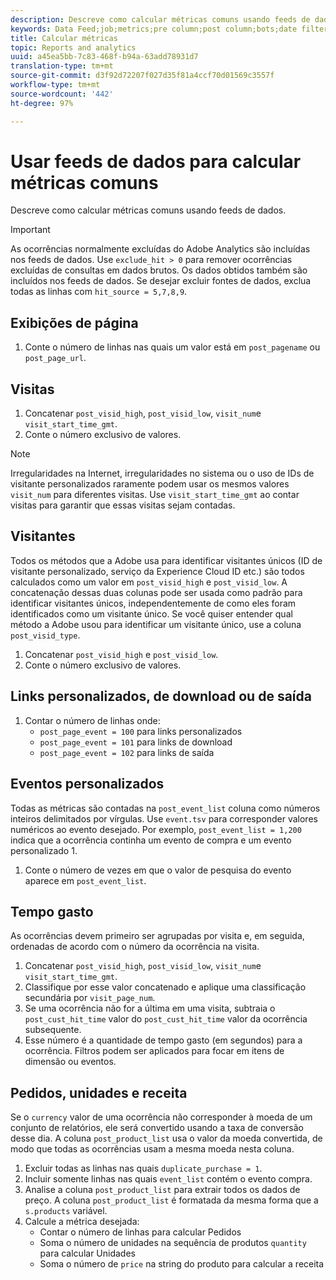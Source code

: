 ```yaml
---
description: Descreve como calcular métricas comuns usando feeds de dados.
keywords: Data Feed;job;metrics;pre column;post column;bots;date filtering;event string;common;formulas
title: Calcular métricas
topic: Reports and analytics
uuid: a45ea5bb-7c83-468f-b94a-63add78931d7
translation-type: tm+mt
source-git-commit: d3f92d72207f027d35f81a4ccf70d01569c3557f
workflow-type: tm+mt
source-wordcount: '442'
ht-degree: 97%

---
```



# Usar feeds de dados para calcular métricas comuns

Descreve como calcular métricas comuns usando feeds de dados.

>[!IMPORTANT]
>
>As ocorrências normalmente excluídas do Adobe Analytics são incluídas nos feeds de dados. Use `exclude_hit > 0` para remover ocorrências excluídas de consultas em dados brutos. Os dados obtidos também são incluídos nos feeds de dados. Se desejar excluir fontes de dados, exclua todas as linhas com `hit_source = 5,7,8,9`.

## Exibições de página

1. Conte o número de linhas nas quais um valor está em `post_pagename` ou `post_page_url`.

## Visitas

1. Concatenar `post_visid_high`, `post_visid_low`, `visit_num`e `visit_start_time_gmt`.
1. Conte o número exclusivo de valores.

>[!NOTE]
>
>Irregularidades na Internet, irregularidades no sistema ou o uso de IDs de visitante personalizados raramente podem usar os mesmos valores `visit_num` para diferentes visitas. Use `visit_start_time_gmt` ao contar visitas para garantir que essas visitas sejam contadas.

## Visitantes

Todos os métodos que a Adobe usa para identificar visitantes únicos (ID de visitante personalizado, serviço da Experience Cloud ID etc.) são todos calculados como um valor em `post_visid_high` e `post_visid_low`. A concatenação dessas duas colunas pode ser usada como padrão para identificar visitantes únicos, independentemente de como eles foram identificados como um visitante único. Se você quiser entender qual método a Adobe usou para identificar um visitante único, use a coluna `post_visid_type`.

1. Concatenar `post_visid_high` e `post_visid_low`.
2. Conte o número exclusivo de valores.

## Links personalizados, de download ou de saída

1. Contar o número de linhas onde:
   * `post_page_event = 100` para links personalizados
   * `post_page_event = 101` para links de download
   * `post_page_event = 102` para links de saída

## Eventos personalizados

Todas as métricas são contadas na `post_event_list` coluna como números inteiros delimitados por vírgulas. Use `event.tsv` para corresponder valores numéricos ao evento desejado. Por exemplo, `post_event_list = 1,200` indica que a ocorrência continha um evento de compra e um evento personalizado 1.

1. Conte o número de vezes em que o valor de pesquisa do evento aparece em `post_event_list`.

## Tempo gasto

As ocorrências devem primeiro ser agrupadas por visita e, em seguida, ordenadas de acordo com o número da ocorrência na visita.

1. Concatenar `post_visid_high`, `post_visid_low`, `visit_num`e `visit_start_time_gmt`.
2. Classifique por esse valor concatenado e aplique uma classificação secundária por `visit_page_num`.
3. Se uma ocorrência não for a última em uma visita, subtraia o `post_cust_hit_time` valor do `post_cust_hit_time` valor da ocorrência subsequente.
4. Esse número é a quantidade de tempo gasto (em segundos) para a ocorrência. Filtros podem ser aplicados para focar em itens de dimensão ou eventos.

## Pedidos, unidades e receita

Se o `currency` valor de uma ocorrência não corresponder à moeda de um conjunto de relatórios, ele será convertido usando a taxa de conversão desse dia. A coluna `post_product_list` usa o valor da moeda convertida, de modo que todas as ocorrências usam a mesma moeda nesta coluna.

1. Excluir todas as linhas nas quais `duplicate_purchase = 1`.
2. Incluir somente linhas nas quais `event_list` contém o evento compra.
3. Analise a coluna `post_product_list` para extrair todos os dados de preço. A coluna `post_product_list` é formatada da mesma forma que a `s.products` variável.
4. Calcule a métrica desejada:
   * Contar o número de linhas para calcular Pedidos
   * Soma o número de unidades na sequência de produtos `quantity` para calcular Unidades
   * Soma o número de `price` na string do produto para calcular a receita

